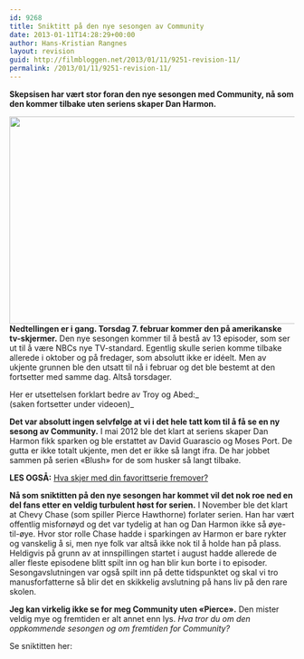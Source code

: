 ```yaml
---
id: 9268
title: Sniktitt på den nye sesongen av Community
date: 2013-01-11T14:28:29+00:00
author: Hans-Kristian Rangnes
layout: revision
guid: http://filmbloggen.net/2013/01/11/9251-revision-11/
permalink: /2013/01/11/9251-revision-11/
---
```

**Skepsisen har vært stor foran den nye sesongen med Community, nå som den kommer tilbake uten seriens skaper Dan Harmon.** <!--more-->

  
<a href="http://filmbloggen.net/2013/01/11/sniktitt-pa-den-nye-sesongen-av-community/community-season-4-premiere-2012-550x366/" rel="attachment wp-att-9253"><img class="alignnone size-full wp-image-9253" src="http://filmbloggen.net/wp-content/uploads//2013/01/Community-Season-4-Premiere-2012-550x366.jpg" alt="" width="550" height="366" /></a>  
**Nedtellingen er i gang. Torsdag 7. februar kommer den på amerikanske tv-skjermer.** Den nye sesongen kommer til å bestå av 13 episoder, som ser ut til å være NBCs nye TV-standard. Egentlig skulle serien komme tilbake allerede i oktober og på fredager, som absolutt ikke er idéelt. Men av ukjente grunnen ble den utsatt til nå i februar og det ble bestemt at den fortsetter med samme dag. Altså torsdager.

Her er utsettelsen forklart bedre av Troy og Abed:_  
(saken fortsetter under videoen)_

<div class="video-shortcode">
</div>

**Det var absolutt ingen selvfølge at vi i det hele tatt kom til å få se en ny sesong av Community.** I mai 2012 ble det klart at seriens skaper Dan Harmon fikk sparken og ble erstattet av David Guarascio og Moses Port. De gutta er ikke totalt ukjente, men det er ikke så langt ifra. De har jobbet sammen på serien &laquo;Blush&raquo; for de som husker så langt tilbake.

**LES OGSÅ:** [Hva skjer med din favorittserie fremover?](http://filmbloggen.net/2012/05/20/hva-skjer-med-din-favorittserie-fremover/)

**Nå som sniktitten på den nye sesongen har kommet vil det nok roe ned en del fans etter en veldig turbulent høst for serien.** I November ble det klart at Chevy Chase (som spiller Pierce Hawthorne) forlater serien. Han har vært offentlig misfornøyd og det var tydelig at han og Dan Harmon ikke så øye-til-øye. Hvor stor rolle Chase hadde i sparkingen av Harmon er bare rykter og vanskelig å si, men nye folk var altså ikke nok til å holde han på plass. Heldigvis på grunn av at innspillingen startet i august hadde allerede de aller fleste episodene blitt spilt inn og han blir kun borte i to episoder. Sesongavslutningen var også spilt inn på dette tidspunktet og skal vi tro manusforfatterne så blir det en skikkelig avslutning på hans liv på den rare skolen.

**Jeg kan virkelig ikke se for meg Community uten &laquo;Pierce&raquo;.** Den mister veldig mye og fremtiden er alt annet enn lys. _Hva tror du om den oppkommende sesongen og om fremtiden for Community?_

Se sniktitten her:

<div class="video-shortcode">
</div>